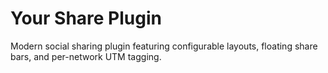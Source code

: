 # Your Share Plugin

Modern social sharing plugin featuring configurable layouts, floating share bars, and per-network UTM tagging.
